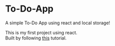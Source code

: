 # To-Do-App
A simple To-Do App using react and local storage!

This is my first project using react.
<br>Built by following [this](https://www.youtube.com/watch?v=pCA4qpQDZD8&t=945s) tutorial.
